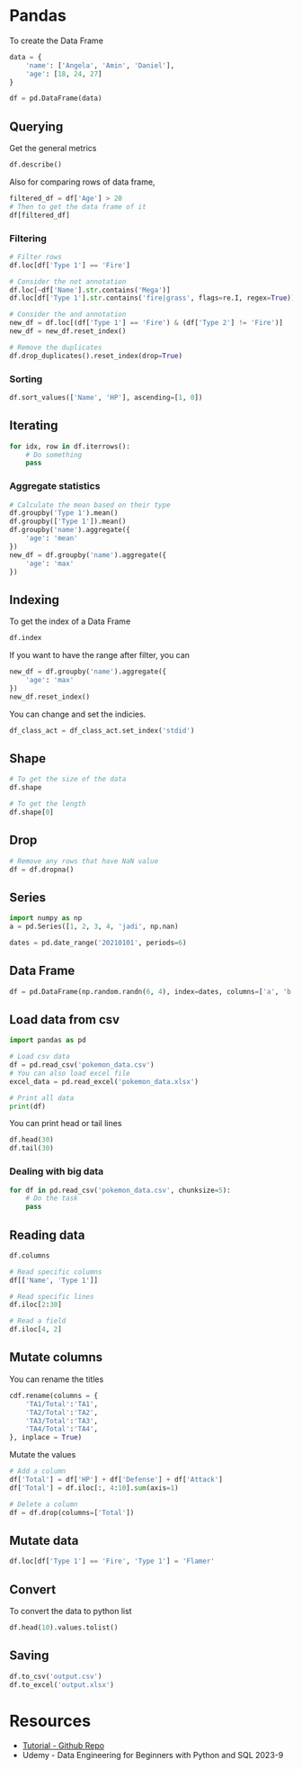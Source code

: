 # Pandas

To create the Data Frame

```python
data = {
    'name': ['Angela', 'Amin', 'Daniel'],
    'age': [18, 24, 27]
}

df = pd.DataFrame(data)
```

## Querying

Get the general metrics

```python
df.describe()
```

Also for comparing rows of data frame, 

```python
filtered_df = df['Age'] > 20
# Then to get the data frame of it 
df[filtered_df]
```

### Filtering

```python
# Filter rows
df.loc[df['Type 1'] == 'Fire']

# Consider the not annotation
df.loc[~df['Name'].str.contains('Mega')]
df.loc[df['Type 1'].str.contains('fire|grass', flags=re.I, regex=True)]

# Consider the and annotation
new_df = df.loc[(df['Type 1'] == 'Fire') & (df['Type 2'] != 'Fire')]
new_df = new_df.reset_index()

# Remove the duplicates
df.drop_duplicates().reset_index(drop=True)
```

### Sorting

```python
df.sort_values(['Name', 'HP'], ascending=[1, 0])
```


## Iterating

```python
for idx, row in df.iterrows():
	# Do something
	pass
```

### Aggregate statistics

```python
# Calculate the mean based on their type
df.groupby('Type 1').mean()
df.groupby(['Type 1']).mean()
df.groupby('name').aggregate({
	'age': 'mean'
})
new_df = df.groupby('name').aggregate({
	'age': 'max'
})
```

## Indexing

To get the index of a Data Frame

```python
df.index
```

If you want to have the range after filter, you can

```python
new_df = df.groupby('name').aggregate({
	'age': 'max'
})
new_df.reset_index()
```

You can change and set the indicies.

```python
df_class_act = df_class_act.set_index('stdid')
```

## Shape

```python
# To get the size of the data
df.shape

# To get the length
df.shape[0]
```

## Drop

```python
# Remove any rows that have NaN value
df = df.dropna()
```

## Series

```python
import numpy as np
a = pd.Series([1, 2, 3, 4, 'jadi', np.nan)

dates = pd.date_range('20210101', periods=6)
```

## Data Frame

```py
df = pd.DataFrame(np.random.randn(6, 4), index=dates, columns=['a', 'b', 'c', 'd'])
```

## Load data from csv

```python
import pandas as pd

# Load csv data
df = pd.read_csv('pokemon_data.csv')
# You can also load excel file
excel_data = pd.read_excel('pokemon_data.xlsx')

# Print all data
print(df)
```

You can print head or tail lines

```python
df.head(30)
df.tail(30)
```

### Dealing with big data

```python
for df in pd.read_csv('pokemon_data.csv', chunksize=5):
	# Do the task
	pass
```

## Reading data

```python
df.columns

# Read specific columns
df[['Name', 'Type 1']]

# Read specific lines
df.iloc[2:30]

# Read a field
df.iloc[4, 2]
```

## Mutate columns

You can rename the titles

```python
cdf.rename(columns = {
	'TA1/Total':'TA1',
	'TA2/Total':'TA2',
	'TA3/Total':'TA3',
	'TA4/Total':'TA4',
}, inplace = True)
```

Mutate the values

```python
# Add a column
df['Total'] = df['HP'] + df['Defense'] + df['Attack']
df['Total'] = df.iloc[:, 4:10].sum(axis=1)

# Delete a column
df = df.drop(columns=['Total'])
```

## Mutate data

```python
df.loc[df['Type 1'] == 'Fire', 'Type 1'] = 'Flamer'
```

## Convert

To convert the data to python list

```python
df.head(10).values.tolist()
```

## Saving

```python
df.to_csv('output.csv')
df.to_excel('output.xlsx')
```

# Resources

- [Tutorial - Github Repo](https://github.com/KeithGalli/pandas)
- Udemy - Data Engineering for Beginners with Python and SQL 2023-9